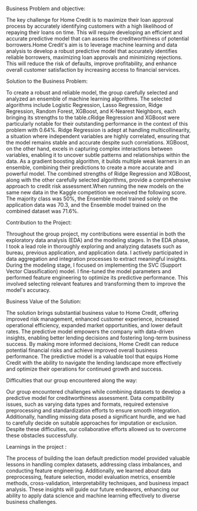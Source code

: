 Business Problem and objective:

The key challenge for Home Credit is to maximize their loan approval process by accurately identifying customers with a high likelihood of repaying their loans on time. This will require developing an efficient and accurate predictive model that can assess the creditworthiness of potential borrowers.Home Credit's aim is to leverage machine learning and data analysis to develop a robust predictive model that accurately identifies reliable borrowers, maximizing loan approvals and minimizing rejections. This will reduce the risk of defaults, improve profitability, and enhance overall customer satisfaction by increasing access to financial services.

Solution to the Business Problem:

To create a robust and reliable model, the group carefully selected and analyzed an ensemble of machine learning algorithms. The selected algorithms include Logistic Regression, Lasso Regression, Ridge Regression, Random Forest, XGBoost, and K-Nearest Neighbors, each bringing its strengths to the table.cRidge Regression and XGBoost were particularly notable for their outstanding performance in the context of this problem with 0.64%. Ridge Regression is adept at handling multicollinearity, a situation where independent variables are highly correlated, ensuring that the model remains stable and accurate despite such correlations. XGBoost, on the other hand, excels in capturing complex interactions between variables, enabling it to uncover subtle patterns and relationships within the data. As a gradient boosting algorithm, it builds multiple weak learners in an ensemble, combining their predictions to create a more accurate and powerful model. The combined strengths of Ridge Regression and XGBoost, along with the other carefully selected algorithms, provide a comprehensive approach to credit risk assessment.When running the new models on the same new data in the Kaggle competition we received the following score. The majority class was 50%, the Ensemble model trained solely on the application data was 70.3, and the Ensemble model trained on the combined dataset was 71.6%. 

Contribution to the Project:

Throughout the group project, my contributions were essential in both the exploratory data analysis (EDA) and the modeling stages. In the EDA phase, I took a lead role in thoroughly exploring and analyzing datasets such as bureau, previous application, and application data. I actively participated in data aggregation and integration processes to extract meaningful insights.
During the modeling stage, I focused on implementing the SVC (Support Vector Classification) model. I fine-tuned the model parameters and performed feature engineering to optimize its predictive performance. This involved selecting relevant features and transforming them to improve the model's accuracy.

Business Value of the Solution:

The solution brings substantial business value to Home Credit, offering improved risk management, enhanced customer experience, increased operational efficiency, expanded market opportunities, and lower default rates. The predictive model empowers the company with data-driven insights, enabling better lending decisions and fostering long-term business success. By making more informed decisions, Home Credit can reduce potential financial risks and achieve improved overall business performance. The predictive model is a valuable tool that equips Home Credit with the ability to navigate the lending landscape more effectively and optimize their operations for continued growth and success.

Difficulties that our group encountered along the way:

Our group encountered challenges while combining datasets to develop a predictive model for creditworthiness assessment. Data compatibility issues, such as varying data types and formats, required extensive preprocessing and standardization efforts to ensure smooth integration. Additionally, handling missing data posed a significant hurdle, and we had to carefully decide on suitable approaches for imputation or exclusion. Despite these difficulties, our collaborative efforts allowed us to overcome these obstacles successfully.

Learnings in the project :

The process of building the loan default prediction model provided valuable lessons in handling complex datasets, addressing class imbalances, and conducting feature engineering. Additionally, we learned about data preprocessing, feature selection, model evaluation metrics, ensemble methods, cross-validation, interpretability techniques, and business impact analysis. These insights will guide our future endeavors, enhancing our ability to apply data science and machine learning effectively to diverse business challenges.

